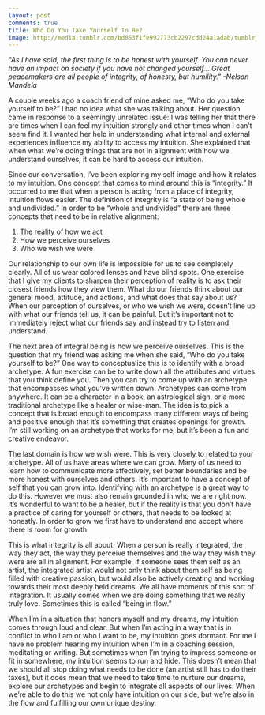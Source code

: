 ```yaml
---
layout: post
comments: true
title: Who Do You Take Yourself To Be?
image: http://media.tumblr.com/bd053f1fe992773cb2297cdd24a1adab/tumblr_inline_n4egcoDT9B1qc5937.jpg
---
```


<em>"As I have said, the first thing is to be honest with yourself. You can never have an impact on society if you have not changed yourself… Great peacemakers are all people of integrity, of honesty, but humility." -Nelson Mandela</em>

A couple weeks ago a coach friend of mine asked me, “Who do you take yourself to be?” I had no idea what she was talking about. Her question came in response to a seemingly unrelated issue: I was telling her that there are times when I can feel my intuition strongly and other times when I can’t seem find it. I wanted her help in understanding what internal and external experiences influence my ability to access my intuition. She explained that when what we’re doing things that are not in alignment with how we understand ourselves, it can be hard to access our intuition.

Since our conversation, I’ve been exploring my self image and how it relates to my intuition. One concept that comes to mind around this is “integrity.” It occurred to me that when a person is acting from a place of integrity, intuition flows easier. The definition of integrity is “a state of being whole and undivided.” In order to be “whole and undivided” there are three concepts that need to be in relative alignment:

1. The reality of how we act
2. How we perceive ourselves
3. Who we wish we were

Our relationship to our own life is impossible for us to see completely clearly. All of us wear colored lenses and have blind spots. One exercise that I give my clients to sharpen their perception of reality is to ask their closest friends how they view them. What do our friends think about our general mood, attitude, and actions, and what does that say about us? When our perception of ourselves, or who we wish we were, doesn’t line up with what our friends tell us, it can be painful. But it’s important not to immediately reject what our friends say and instead try to listen and understand.

The next area of integral being is how we perceive ourselves. This is the question that my friend was asking me when she said, “Who do you take yourself to be?” One way to conceptualize this is to identify with a broad archetype. A fun exercise can be to write down all the attributes and virtues that you think define you. Then you can try to come up with an archetype that encompasses what you’ve written down. Archetypes can come from anywhere. It can be a character in a book, an astrological sign, or a more traditional archetype like a healer or wise-man. The idea is to pick a concept that is broad enough to encompass many different ways of being and positive enough that it’s something that creates openings for growth. I’m still working on an archetype that works for me, but it’s been a fun and creative endeavor.

The last domain is how we wish were. This is very closely to related to your archetype. All of us have areas where we can grow. Many of us need to learn how to communicate more affectively, set better boundaries and be more honest with ourselves and others. It’s important to have a concept of self that you can grow into. Identifying with an archetype is a great way to do this. However we must also remain grounded in who we are right now. It’s wonderful to want to be a healer, but if the reality is that you don’t have a practice of caring for yourself or others, that needs to be looked at honestly. In order to grow we first have to understand and accept where there is room for growth. 

This is what integrity is all about. When a person is really integrated, the way they act, the way they perceive themselves and the way they wish they were are all in alignment. For example, if someone sees them self as an artist, the integrated artist would not only think about them self as being filled with creative passion, but would also be actively creating and working towards their most deeply held dreams. We all have moments of this sort of integration. It usually comes when we are doing something that we really truly love. Sometimes this is called “being in flow.” 

When I’m in a situation that honors myself and my dreams, my intuition comes through loud and clear. But when I’m acting in a way that is in conflict to who I am or who I want to be, my intuition goes dormant. For me I have no problem hearing my intuition when I’m in a coaching session, meditating or writing. But sometimes when I’m trying to impress someone or fit in somewhere, my intuition seems to run and hide. This doesn’t mean that we should all stop doing what needs to be done (an artist still has to do their taxes), but it does mean that we need to take time to nurture our dreams, explore our archetypes and begin to integrate all aspects of our lives. When we’re able to do this we not only have intuition on our side, but we’re also in the flow and fulfilling our own unique destiny.
